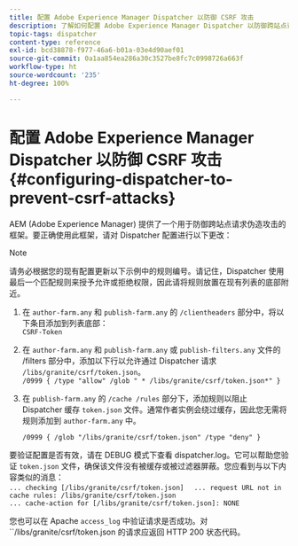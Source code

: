 ```yaml
---
title: 配置 Adobe Experience Manager Dispatcher 以防御 CSRF 攻击
description: 了解如何配置 Adobe Experience Manager Dispatcher 以防御跨站点请求伪造攻击。
topic-tags: dispatcher
content-type: reference
exl-id: bcd38878-f977-46a6-b01a-03e4d90aef01
source-git-commit: 0a1aa854ea286a30c3527be8fc7c0998726a663f
workflow-type: ht
source-wordcount: '235'
ht-degree: 100%

---
```


# 配置 Adobe Experience Manager Dispatcher 以防御 CSRF 攻击{#configuring-dispatcher-to-prevent-csrf-attacks}

AEM (Adobe Experience Manager) 提供了一个用于防御跨站点请求伪造攻击的框架。要正确使用此框架，请对 Dispatcher 配置进行以下更改：

>[!NOTE]
>
>请务必根据您的现有配置更新以下示例中的规则编号。请记住，Dispatcher 使用最后一个匹配规则来授予允许或拒绝权限，因此请将规则放置在现有列表的底部附近。

1. 在 `author-farm.any` 和 `publish-farm.any` 的 `/clientheaders` 部分中，将以下条目添加到列表底部：\
   `CSRF-Token`
1. 在 `author-farm.any` 和 `publish-farm.any` 或 `publish-filters.any` 文件的 /filters 部分中，添加以下行以允许通过 Dispatcher 请求 `/libs/granite/csrf/token.json`。\
   `/0999 { /type "allow" /glob " * /libs/granite/csrf/token.json*" }`

1. 在 `publish-farm.any` 的 `/cache /rules` 部分下，添加规则以阻止 Dispatcher 缓存 `token.json` 文件。通常作者实例会绕过缓存，因此您无需将规则添加到 `author-farm.any` 中。

   `/0999 { /glob "/libs/granite/csrf/token.json" /type "deny" }`

要验证配置是否有效，请在 DEBUG 模式下查看 dispatcher.log。它可以帮助您验证 `token.json` 文件，确保该文件没有被缓存或被过滤器屏蔽。您应看到与以下内容类似的消息：\
`... checking [/libs/granite/csrf/token.json]  `
`... request URL not in cache rules: /libs/granite/csrf/token.json`\
`... cache-action for [/libs/granite/csrf/token.json]: NONE`

您也可以在 Apache `access_log` 中验证请求是否成功。对 ``/libs/granite/csrf/token.json 的请求应返回 HTTP 200 状态代码。
